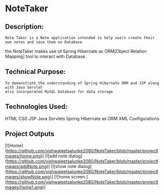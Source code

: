 # NoteTaker

## Description:
    Note Taker is a Note application intended to help users create their own notes and save them on Database
the NoteTaker makes use of Spring Hibernate as ORM[Object Relation Mapping] tool to interact with Database.

## Technical Purpose:
    To demonstrate the understanding of Spring Hibernate ORM and JSP along with Java Servlet
    also incorporated MySQL Database for data storage

## Technologies Used:

HTML
CSS
JSP
Java Servlets
Spring Hibernate as ORM
XML Configurations

## Project Outputs

[![Home] (https://github.com/vishwajeetsalunke2080/NoteTaker/blob/master/projectImages/home.png)]
[![add note dialog] (https://github.com/vishwajeetsalunke2080/NoteTaker/blob/master/projectImages/addNote.png)]
[![show note dialog] (https://github.com/vishwajeetsalunke2080/NoteTaker/blob/master/projectImages/showNote.png)]
[![home screen ] (https://github.com/vishwajeetsalunke2080/NoteTaker/blob/master/projectImages/home1.png)]
